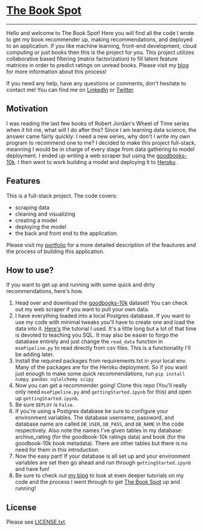 # [The Book Spot](https://thebookspot.herokuapp.com/)
------------------

Hello and welcome to The Book Spot! Here you will find all the code I wrote to get my book recommender up, making recommendations, and deployed to an application. If you like machine learning, front-end development, cloud computing or just books then this is the project for you. This project utilizes collaborative based filtering (matrix factorization) to fill latent feature matrices in order to predict ratings on unread books. Please visit my [blog](https://colinb19.github.io/) for more information about this process!

If you need any help, have any questions or comments, don't hesitate to contact me! You can find me on [LinkedIn](https://www.linkedin.com/in/colin-bradley-data-motivated/) or [Twitter](https://twitter.com/data_motivated).


## Motivation

I was reading the last few books of Robert Jordan's Wheel of Time series when it hit me, what will I do after this? Since I am learning data science, the answer came fairly quickly: I need a new series, why don't I write my own program to recommend one to me? I decided to make this project full-stack, meanning I would be in charge of every stage from data gathering to model deployment. I ended up writing a web scraper but using the [goodbooks-10k](https://github.com/zygmuntz/goodbooks-10k). I then went to work building a model and deploying it to [Heroku](https://www.heroku.com) .


## Features

This is a full-stack project. The code covers: 
- scraping data
- cleaning and visualizing
- creating a model
- deploying the model
- the back and front end to the application. 

Please visit my [portfolio](https://colinb19.github.io/) for a more detailed description of the feautures and the process of building this application. 


## How to use?

If you want to get up and running with some quick and dirty recommendations, here's how.

1. Head over and download the [goodbooks-10k](https://github.com/zygmuntz/goodbooks-10k) dataset! You can check out my web scraper if you want to pull your own data.
2. I have everything loaded into a local Postgres database. If you want to use my code with minimal tweaks you'll have to create one and load the data into it. [Here's](https://www.youtube.com/watch?v=qw--VYLpxG4) the tutorial I used. It's a little long but a lot of that time is devoted to teaching you SQL. It may also be easier to forgo the database entirely and just change the `read_data` function in `msePipeline.py` to read directly from csv files. This is a functionality I'll be adding later. 
3. Install the required packages from requirements.txt in your local env. Many of the packages are for the Heroku deployment. So if you want just enough to make some quick recommendations, run
    ```pip install numpy pandas sqlalchemy scipy```
4. Now you can get a recommender going! Clone this repo (You'll really only need `msePipeline.py` and `gettingStarted.ipynb` for this) and open up `gettingStarted.ipynb`.
5. Be sure `DEPLOY` is `False`.
6. If you're using a Postgres database be sure to configure your environment variables. The database username, password, and database name are called `DB_USER`, `DB_PASS`, and `DB_NAME` in the code respectively. Also note the names I've given tables in my database: archive_rating (for the goodbook-10k ratings data) and book (for the goodbook-10k book metadata). There are other tables but there is no need for them in this introduction. 
7. Now the easy part! If your database is all set up and your environment variables are set then go ahead and run through `gettingStarted.ipynb` and have fun!
8. Be sure to check out [my blog](https://colinb19.github.io/) to look at even deeper tutorials on my code and the process I went through to get [The Book Spot](https://thebookspot.herokuapp.com/) up and running!


## License

Please see [LICENSE.txt](LICENSE.txt).
